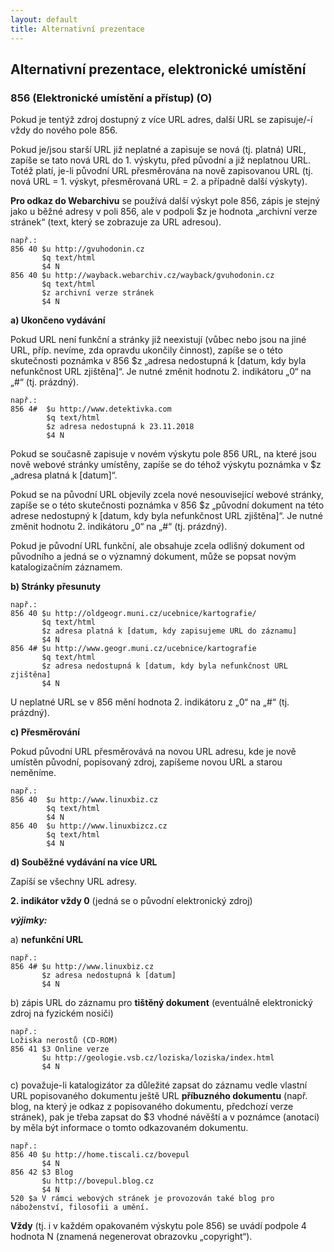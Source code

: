 ```yaml
---
layout: default
title: Alternativní prezentace
---
```


## Alternativní prezentace, elektronické umístění

### 856 (Elektronické umístění a přístup) (O)
Pokud je tentýž zdroj dostupný z více URL adres, další URL se zapisuje/-í vždy do nového pole 856.

Pokud je/jsou starší URL již neplatné a zapisuje se nová (tj. platná) URL, zapíše se tato nová URL do 1. výskytu, před původní a již neplatnou URL. Totéž platí, je-li původní URL přesměrována na nově zapisovanou URL (tj. nová URL = 1. výskyt, přesměrovaná URL = 2. a případně další výskyty).

**Pro odkaz do Webarchivu** se používá další výskyt pole 856, zápis je stejný jako u běžné adresy v poli 856, ale v podpoli $z je hodnota „archivní verze stránek“ (text, který se zobrazuje za URL adresou).

```
např.:
856 40 $u http://gvuhodonin.cz
       $q text/html
       $4 N
856 40 $u http://wayback.webarchiv.cz/wayback/gvuhodonin.cz
       $q text/html
       $z archivní verze stránek
       $4 N
```

**a) Ukončeno vydávání**

Pokud URL není funkční a stránky již neexistují (vůbec nebo jsou na jiné URL, příp. nevíme, zda opravdu ukončily činnost), zapíše se o této skutečnosti poznámka v 856 $z „adresa nedostupná k [datum, kdy byla nefunkčnost URL zjištěna]“. Je nutné změnit hodnotu 2. indikátoru „0“ na „#“ (tj. prázdný).

```
např.:
856 4#	$u http://www.detektivka.com
        $q text/html
        $z adresa nedostupná k 23.11.2018
        $4 N
```

Pokud se současně zapisuje v novém výskytu pole 856 URL, na které jsou nově webové stránky umístěny, zapíše se do téhož výskytu poznámka v $z „adresa platná k [datum]“.

Pokud se na původní URL objevily zcela nové nesouvisející webové stránky, zapíše se o této skutečnosti poznámka v 856 $z „původní dokument na této adrese nedostupný k [datum, kdy byla nefunkčnost URL zjištěna]“. Je nutné změnit hodnotu 2. indikátoru „0“ na „#“ (tj. prázdný).


Pokud je původní URL funkční, ale obsahuje zcela odlišný dokument od původního a jedná se o významný dokument, může se popsat novým katalogizačním záznamem.

**b) Stránky přesunuty**

```
např.:
856 40 $u http://oldgeogr.muni.cz/ucebnice/kartografie/
       $q text/html
       $z adresa platná k [datum, kdy zapisujeme URL do záznamu]
       $4 N
856 4# $u http://www.geogr.muni.cz/ucebnice/kartografie
       $q text/html
       $z adresa nedostupná k [datum, kdy byla nefunkčnost URL zjištěna]
       $4 N
```


U neplatné URL se v 856 mění hodnota 2. indikátoru z „0“ na „#“ (tj. prázdný).

**c) Přesměrování**

Pokud původní URL přesměrovává na novou URL adresu, kde je nově umístěn původní, popisovaný zdroj, zapíšeme novou URL a starou neměníme.


```
např.:
856 40	$u http://www.linuxbiz.cz
        $q text/html
        $4 N
856 40	$u http://www.linuxbizcz.cz
        $q text/html
        $4 N
```


**d) Souběžné vydávání na více URL**

Zapíší se všechny URL adresy.

**2. indikátor vždy 0** (jedná se o původní elektronický zdroj)


***výjimky:***

a) **nefunkční URL**

```
např.:
856 4# $u http://www.linuxbiz.cz
       $z adresa nedostupná k [datum]
       $4 N
```


b) zápis URL do záznamu pro **tištěný dokument** (eventuálně elektronický zdroj na fyzickém nosiči)

```
např.:
Ložiska nerostů (CD-ROM)
856 41 $3 Online verze
       $u http://geologie.vsb.cz/loziska/loziska/index.html
       $4 N
```


c) považuje-li katalogizátor za důležité zapsat do záznamu vedle vlastní URL popisovaného dokumentu ještě URL **příbuzného dokumentu** (např. blog, na který je odkaz z popisovaného dokumentu, předchozí verze stránek), pak je třeba zapsat do $3 vhodné návěští a v poznámce (anotaci) by měla být informace o tomto odkazovaném dokumentu.


```
např.:
856 40 $u http://home.tiscali.cz/bovepul
       $4 N
856 42 $3 Blog
       $u http://bovepul.blog.cz
       $4 N
520 $a V rámci webových stránek je provozován také blog pro náboženství, filosofii a umění.
```



**Vždy** (tj. i v každém opakovaném výskytu pole 856) se uvádí podpole 4 hodnota N (znamená negenerovat obrazovku „copyright“).

